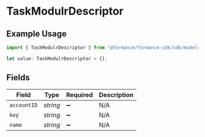 # TaskModulrDescriptor

## Example Usage

```typescript
import { TaskModulrDescriptor } from "@formance/formance-sdk/sdk/models/shared";

let value: TaskModulrDescriptor = {};
```

## Fields

| Field              | Type               | Required           | Description        |
| ------------------ | ------------------ | ------------------ | ------------------ |
| `accountID`        | *string*           | :heavy_minus_sign: | N/A                |
| `key`              | *string*           | :heavy_minus_sign: | N/A                |
| `name`             | *string*           | :heavy_minus_sign: | N/A                |
